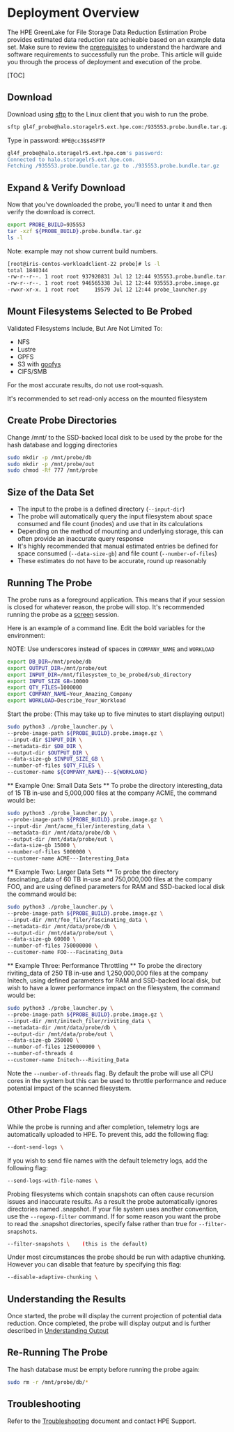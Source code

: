 # Deployment Overview 

The HPE GreenLake for File Storage Data Reduction Estimation Probe provides estimated data reduction rate achieable based on an example data set.  Make sure to review the [prerequisites](../prerequisites/index.md) to understand the hardware and software requirements to successfully run the probe.  This article will guide you through the process of deployment and execution of the probe.

[TOC]

## Download 

Download using [sftp](https://linux.die.net/man/1/sftp) to the Linux client that you wish to run the probe.

```bash
sftp gl4f_probe@halo.storagelr5.ext.hpe.com:/935553.probe.bundle.tar.gz .
```
Type in password: `HPE@cc3$$4SFTP`

```bash
gl4f_probe@halo.storagelr5.ext.hpe.com's password: 
Connected to halo.storagelr5.ext.hpe.com.
Fetching /935553.probe.bundle.tar.gz to ./935553.probe.bundle.tar.gz
```

## Expand & Verify Download

Now that you've downloaded the probe, you'll need to untar it and then verify the download is correct.
```bash
export PROBE_BUILD=935553
tar -xzf ${PROBE_BUILD}.probe.bundle.tar.gz
ls -l
```
Note: example may not show current build numbers.

```bash
[root@iris-centos-workloadclient-22 probe]# ls -l
total 1840344
-rw-r--r--. 1 root root 937920831 Jul 12 12:44 935553.probe.bundle.tar.gz
-rw-r--r--. 1 root root 946565338 Jul 12 12:44 935553.probe.image.gz
-rwxr-xr-x. 1 root root     19579 Jul 12 12:44 probe_launcher.py
```

<!-- ![probe_ls](probe_ls.png) -->

## Mount Filesystems Selected to Be Probed
Validated Filesystems Include, But Are Not Limited To:

* NFS
* Lustre
* GPFS
* S3 with [goofys](https://github.com/kahing/goofys)
* CIFS/SMB

For the most accurate results, do not use root-squash.

It's recommended to set read-only access on the mounted filesystem

## Create Probe Directories
Change /mnt/ to the SSD-backed local disk to be used by the probe for the hash database and logging directories
```bash
sudo mkdir -p /mnt/probe/db
sudo mkdir -p /mnt/probe/out
sudo chmod -Rf 777 /mnt/probe
```
## Size of the Data Set
* The input to the probe is a defined directory (`--input-dir`)
* The probe will automatically query the input filesystem about space consumed and file count (inodes) and use that in its calculations
* Depending on the method of mounting and underlying storage, this can often provide an inaccurate query response 
* It's highly recommended that manual estimated entries be defined for space consumed (`--data-size-gb`) and file count (`--number-of-files`) 
* These estimates do not have to be accurate, round up reasonably

## Running The Probe
The probe runs as a foreground application. This means that if your session is closed for whatever reason, the probe will stop. It's recommended running the probe as a [screen](https://linux.die.net/man/1/screen) session.

Here is an example of a command line. Edit the bold variables for the environment:

NOTE: Use underscores instead of spaces in `COMPANY_NAME` and `WORKLOAD`
```bash
export DB_DIR=/mnt/probe/db
export OUTPUT_DIR=/mnt/probe/out
export INPUT_DIR=/mnt/filesystem_to_be_probed/sub_directory
export INPUT_SIZE_GB=10000
export QTY_FILES=1000000
export COMPANY_NAME=Your_Amazing_Company
export WORKLOAD=Describe_Your_Workload
```
Start the probe: (This may take up to five minutes to start displaying output)
```bash
sudo python3 ./probe_launcher.py \
--probe-image-path ${PROBE_BUILD}.probe.image.gz \
--input-dir $INPUT_DIR \
--metadata-dir $DB_DIR \
--output-dir $OUTPUT_DIR \
--data-size-gb $INPUT_SIZE_GB \
--number-of-files $QTY_FILES \
--customer-name ${COMPANY_NAME}---${WORKLOAD}
```
 
** Example One: Small Data Sets **
To probe the directory interesting_data of 15 TB in-use and 5,000,000 files at the company ACME, the command would be:
```bash
sudo python3 ./probe_launcher.py \
--probe-image-path ${PROBE_BUILD}.probe.image.gz \
--input-dir /mnt/acme_filer/interesting_data \
--metadata-dir /mnt/data/probe/db \
--output-dir /mnt/data/probe/out \
--data-size-gb 15000 \
--number-of-files 5000000 \
--customer-name ACME---Interesting_Data
```
** Example Two: Larger Data Sets **
To probe the directory fascinating_data of 60 TB in-use and 750,000,000 files at the company FOO, and are using defined parameters for RAM and SSD-backed local disk the command would be:
```bash
sudo python3 ./probe_launcher.py \
--probe-image-path ${PROBE_BUILD}.probe.image.gz \
--input-dir /mnt/foo_filer/fascinating_data \
--metadata-dir /mnt/data/probe/db \
--output-dir /mnt/data/probe/out \
--data-size-gb 60000 \
--number-of-files 750000000 \
--customer-name FOO---Facinating_Data
```

** Example Three: Performance Throttling **
To probe the directory riviting_data of 250 TB in-use and 1,250,000,000 files at the company Initech, using defined parameters for RAM and SSD-backed local disk, but wish to have a lower performance impact on the filesystem, the command would be:

```bash
sudo python3 ./probe_launcher.py \
--probe-image-path ${PROBE_BUILD}.probe.image.gz \
--input-dir /mnt/initech_filer/riviting_data \
--metadata-dir /mnt/data/probe/db \
--output-dir /mnt/data/probe/out \
--data-size-gb 250000 \
--number-of-files 1250000000 \
--number-of-threads 4
--customer-name Initech---Riviting_Data
```
Note the `--number-of-threads` flag. By default the probe will use all CPU cores in the system but this can be used to throttle performance and reduce potential impact of the scanned filesystem.


## Other Probe Flags
While the probe is running and after completion, telemetry logs are automatically uploaded to HPE. To prevent this, add the following flag:
```bash
--dont-send-logs \
```
If you wish to send file names with the default telemetry logs, add the following flag:

```bash
--send-logs-with-file-names \
```
Probing filesystems which contain snapshots can often cause recursion issues and inaccurate results. As a result the probe automatically ignores directories named .snapshot. If your file system uses another convention, use the `--regexp-filter` command. If for some reason you want the probe to read the .snapshot directories, specify false rather than true for `--filter-snapshots`.

```bash
--filter-snapshots \    (this is the default)
```
Under most circumstances the probe should be run with adaptive chunking. However you can disable that feature by specifying this flag:
```bash
--disable-adaptive-chunking \
```
## Understanding the Results
Once started, the probe will display the current projection of potential data reduction. Once completed, the probe will display output and is further described in [Understanding Output](../output/index.md)

## Re-Running The Probe
The hash database must be empty before running the probe again:
```bash
sudo rm -r /mnt/probe/db/*
```
## Troubleshooting
Refer to the [Troubleshooting](../troubleshooting/index.md) document and contact HPE Support.











<!--  

You can download the bundle from here: [935553.probe.bundle.tar.gz](https://vastdatasupport.blob.core.windows.net/probe/935553.probe.bundle.tar.gz?sp=r&st=2023-08-08T14:31:50Z&se=2024-08-01T22:31:50Z&spr=https&sv=2022-11-02&sr=b&sig=5zlspUUlKFfwHr%2BpDaE1UCWWeJMZLpCFHq5VQpujbHY%3D) and [scp](https://linux.die.net/man/1/scp) or [sftp](https://linux.die.net/man/1/sftp) to the Linux client that you wish to run the probe.

Or you may choose to use wget to download the bundle directly on the Linux client that you wish to run the probe:

Americas:
```markdown
wget "https://vastdatasupport.blob.core.windows.net/probe/935553.probe.bundle.tar.gz?sp=r&st=2023-08-08T14:31:50Z&se=2024-08-01T22:31:50Z&spr=https&sv=2022-11-02&sr=b&sig=5zlspUUlKFfwHr%2BpDaE1UCWWeJMZLpCFHq5VQpujbHY%3D" -O 935553.probe.bundle.tar.gz
```

Europe:

```markdown
wget "https://vastdatasupporteuwest.blob.core.windows.net/probe/935553.probe.bundle.tar.gz?sp=r&st=2023-04-24T15:46:51Z&se=2026-04-24T23:46:51Z&spr=https&sv=2021-12-02&sr=b&sig=Nska0jbs3Fz%2BrX7IavgLBq8lZeoLyo3n2sQ%2Bz3CrdOM%3D" -O 935553.probe.bundle.tar.gz
```

Asia/Pacific:

```markdown
wget "https://vastsupportjapanwest.blob.core.windows.net/probe/935553.probe.bundle.tar.gz?sp=r&st=2023-04-24T15:47:22Z&se=2026-04-24T23:47:22Z&spr=https&sv=2021-12-02&sr=b&sig=EURsk5b4LHKM%2Bk32qyVMiab%2FZXnfIodpDiTCm5wB%2F1w%3D" -O 935553.probe.bundle.tar.gz 
```

South Africa:

```markdown
wget "https://vastsupportsanorth.blob.core.windows.net/probe/935553.probe.bundle.tar.gz?sp=r&st=2023-04-24T15:46:13Z&se=2026-04-24T23:46:13Z&spr=https&sv=2021-12-02&sr=b&sig=mw%2BBoG6YYy7TTA%2B8ga5zzfWZDdOwjJ9al6ot2Z7b6wQ%3D" -O 935553.probe.bundle.tar.gz
```

-->


<!-- 
# TODO: delete 

Americas:
```markdown
wget "https://vastdatasupport.blob.core.windows.net/probe/935553.probe.bundle.tar.gz?sp=r&st=2023-04-20T12:46:21Z&se=2023-07-31T20:46:21Z&spr=https&sv=2021-12-02&sr=b&sig=r%2B0sacAOQ68zqS0rtXhrC9XeHK5pC08m3ImkMUE6aac%3D" -O 935553.probe.bundle.tar.gz
```

Europe:

```markdown
wget "https://vastdatasupporteuwest.blob.core.windows.net/probe/935553.probe.bundle.tar.gz?sp=r&st=2023-04-24T15:46:51Z&se=2026-04-24T23:46:51Z&spr=https&sv=2021-12-02&sr=b&sig=Nska0jbs3Fz%2BrX7IavgLBq8lZeoLyo3n2sQ%2Bz3CrdOM%3D" -O 935553.probe.bundle.tar.gz
```

Asia/Pacific:

```markdown
wget "https://vastsupportjapanwest.blob.core.windows.net/probe/935553.probe.bundle.tar.gz?sp=r&st=2023-04-24T15:47:22Z&se=2026-04-24T23:47:22Z&spr=https&sv=2021-12-02&sr=b&sig=EURsk5b4LHKM%2Bk32qyVMiab%2FZXnfIodpDiTCm5wB%2F1w%3D" -O 935553.probe.bundle.tar.gz 
```

South Africa:

```markdown
wget "https://vastsupportsanorth.blob.core.windows.net/probe/935553.probe.bun
```


The address and credentials of the target storage system must be specified in a configuration file, using the format shown in this example `storage-system.yaml` file.

```markdown
address: 10.10.10.1
username: exampleuser
password: examplepassword
```

The `address` value is either a resolvable hostname or IP address of the management interface on the storage system. The `username` value identifies a storage system user with privileges described below.

| Storage System                               | User Type   | Minimal Role   |
| :------------------------------------------- | :---------- | :------------- |
| HPE Alletra 9000, Primera, 3PAR              | System User | Browse         |
| HPE Alletra 6000, Nimble Storage             | System User | Guest          |
| HPE Alletra 6000, Nimble Storage<sup>1</sup> | Tenant      | N/A            |

<sup>1</sup> = NimbleOS 6.0 and above only.

# Command Options

| Option | Default | Description |
| :--- | :--- | :--- |
| --accept-eula | false | Confirms your acceptance of the [HPE license restrictions](../legal/eula/index.md) |
| --log.path | *None* | A file location to write log messages, in addition to stdout |
| --metrics.disable-introspection | false | Excludes metrics about the metrics provider itself, with prefixes such as `promhttp`, `process`, and `go` |
| --telemetry.addr | :8080 | The host:port address at which to provide metrics |
| --telemetry.path | /metrics | The endpoint path at which to provide metrics |

# Using an Executable File

A Linux executable file is provided through GitHub [releases](https://github.com/hpe-storage/array-exporter/releases).

When an executable file has been copied to your server, it can be invoked with this command syntax:

```markdown
hpe-array-exporter [OPTION]... CONFIG-PATH
```

Available OPTIONs are described in the [Command Options](#command_options) section.

CONFIG-PATH is the location of the storage system [configuration](#configuration) file.

## Command Example

```markdown
./hpe-array-exporter --log.path=/var/log/hpe-array-exporter.log /etc/config/storage-system.yaml
```

!!! important
    Include the `--accept-eula` option or set the environment variable `ACCEPT_HPE_STANDARD_EULA=yes` to confirm your acceptance of the [HPE license restrictions](../legal/eula/index.md).


# Using a Container Image

A container image is hosted at `quay.io/hpestorage/array-exporter:v1.0.0`, with v1.0.0 replaced by the desired release version.

When deploying the array exporter as a container, the configuration file must be mounted as a volume.

Available options, including the `--log.path` used in the example below, are described in the [Command Options](#command_options) section.

## Docker Example

In this example, the configuration file at `/tmp/storage-system.yaml` is bound to the container's `/etc/config/` directory as a volume using Docker's `-v` command option. The configuration file location inside the container is then given as a command argument. In addition, the `-p` option is used to map the container's port 8080 to port 9090 on the Docker host.

```markdown
docker run -it --name hpe-array-exporter -p 9090:8080 \
     -v /tmp/storage-system.yaml:/etc/config/storage-system.yaml \
     quay.io/hpestorage/array-exporter:v1.0.0 \
     --log.path /var/log/hpe-array-exporter.log \
     /etc/config/storage-system.yaml
```

!!! important
    Include the `--accept-eula` option or set the environment variable `ACCEPT_HPE_STANDARD_EULA=yes` to confirm your acceptance of the [HPE license restrictions](/legal/eula/index.html).

Consult the [Docker command line documentation](https://docs.docker.com/engine/reference/commandline/run/) for more information on running containers using Docker.

# Using a Kubernetes Deployment

Kubernetes deployment facilities are hosted in the [co-deployments repository](https://github.com/hpe-storage/co-deployments), including a [Helm chart](https://artifacthub.io/packages/helm/hpe-storage/hpe-array-exporter/) (via Artifact Hub) and sample [YAML files](https://github.com/hpe-storage/co-deployments/tree/master/yaml/array-exporter).
 -->